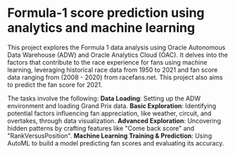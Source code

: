 # Formula-1 score prediction using analytics and machine learning

This project explores the Formula 1 data analysis using Oracle Autonomous Data Warehouse (ADW) and Oracle Analytics Cloud (OAC). It delves into the factors that contribute to the race experience for fans using machine learning, leveraging historical race data from 1950 to 2021 and fan score data ranging from (2008 - 2020) from racefans.net. This project also aims to predict the fan score for 2021.

The tasks involve the following:
**Data Loading**: Setting up the ADW environment and loading Grand Prix data.
**Basic Exploration**: Identifying potential factors influencing fan appreciation, like weather, circuit, and overtakes, through data visualization.
**Advanced Exploration**: Uncovering hidden patterns by crafting features like "Come back score" and "RankVersusPosition".
**Machine Learning Training & Prediction**: Using AutoML to build a model predicting fan scores and evaluating its accuracy.
